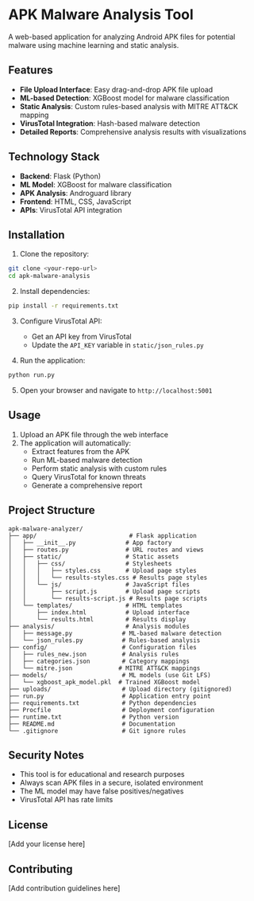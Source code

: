 # APK Malware Analysis Tool

A web-based application for analyzing Android APK files for potential malware using machine learning and static analysis.

## Features

- **File Upload Interface**: Easy drag-and-drop APK file upload
- **ML-based Detection**: XGBoost model for malware classification
- **Static Analysis**: Custom rules-based analysis with MITRE ATT&CK mapping
- **VirusTotal Integration**: Hash-based malware detection
- **Detailed Reports**: Comprehensive analysis results with visualizations

## Technology Stack

- **Backend**: Flask (Python)
- **ML Model**: XGBoost for malware classification
- **APK Analysis**: Androguard library
- **Frontend**: HTML, CSS, JavaScript
- **APIs**: VirusTotal API integration

## Installation

1. Clone the repository:
```bash
git clone <your-repo-url>
cd apk-malware-analysis
```

2. Install dependencies:
```bash
pip install -r requirements.txt
```

3. Configure VirusTotal API:
   - Get an API key from VirusTotal
   - Update the `API_KEY` variable in `static/json_rules.py`

4. Run the application:
```bash
python run.py
```

5. Open your browser and navigate to `http://localhost:5001`

## Usage

1. Upload an APK file through the web interface
2. The application will automatically:
   - Extract features from the APK
   - Run ML-based malware detection
   - Perform static analysis with custom rules
   - Query VirusTotal for known threats
   - Generate a comprehensive report

## Project Structure

```
apk-malware-analyzer/
├── app/                          # Flask application
│   ├── __init__.py              # App factory
│   ├── routes.py                # URL routes and views
│   ├── static/                  # Static assets
│   │   ├── css/                 # Stylesheets
│   │   │   ├── styles.css       # Upload page styles
│   │   │   └── results-styles.css # Results page styles
│   │   └── js/                  # JavaScript files
│   │       ├── script.js        # Upload page scripts
│   │       └── results-script.js # Results page scripts
│   └── templates/               # HTML templates
│       ├── index.html           # Upload interface
│       └── results.html         # Results display
├── analysis/                    # Analysis modules
│   ├── message.py              # ML-based malware detection
│   └── json_rules.py           # Rules-based analysis
├── config/                     # Configuration files
│   ├── rules_new.json          # Analysis rules
│   ├── categories.json         # Category mappings
│   └── mitre.json             # MITRE ATT&CK mappings
├── models/                     # ML models (use Git LFS)
│   └── xgboost_apk_model.pkl  # Trained XGBoost model
├── uploads/                    # Upload directory (gitignored)
├── run.py                      # Application entry point
├── requirements.txt            # Python dependencies
├── Procfile                    # Deployment configuration
├── runtime.txt                 # Python version
├── README.md                   # Documentation
└── .gitignore                  # Git ignore rules
```

## Security Notes

- This tool is for educational and research purposes
- Always scan APK files in a secure, isolated environment
- The ML model may have false positives/negatives
- VirusTotal API has rate limits

## License

[Add your license here]

## Contributing

[Add contribution guidelines here]
